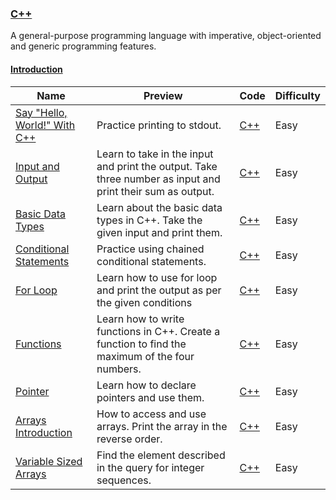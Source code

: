 ### [C++](https://www.hackerrank.com/domains/cpp)
A general-purpose programming language with imperative, object-oriented and generic programming features.

#### [Introduction](https://www.hackerrank.com/domains/cpp/cpp-introduction)

Name | Preview | Code | Difficulty
---- | ------- | ---- | ----------
[Say "Hello, World!" With C++](https://www.hackerrank.com/challenges/cpp-hello-world)|Practice printing to stdout.|[C++](cpp-hello-world.cpp)|Easy
[Input and Output](https://www.hackerrank.com/challenges/cpp-input-and-output)|Learn to take in the input and print the output. Take three number as input and print their sum as output.|[C++](cpp-input-and-output.cpp)|Easy
[Basic Data Types](https://www.hackerrank.com/challenges/c-tutorial-basic-data-types)|Learn about the basic data types in C++. Take the given input and print them.|[C++](c-tutorial-basic-data-types.cpp)|Easy
[Conditional Statements](https://www.hackerrank.com/challenges/c-tutorial-conditional-if-else)|Practice using chained conditional statements.|[C++](c-tutorial-conditional-if-else.cpp)|Easy
[For Loop](https://www.hackerrank.com/challenges/c-tutorial-for-loop)|Learn how to use for loop and print the output as per the given conditions|[C++](c-tutorial-for-loop.cpp)|Easy
[Functions](https://www.hackerrank.com/challenges/c-tutorial-functions)|Learn how to write functions in C++. Create a function to find the maximum of the four numbers.|[C++](c-tutorial-functions.cpp)|Easy
[Pointer](https://www.hackerrank.com/challenges/c-tutorial-pointer)|Learn how to declare pointers and use them.|[C++](c-tutorial-pointer.cpp)|Easy
[Arrays Introduction](https://www.hackerrank.com/challenges/arrays-introduction)|How to access and use arrays. Print the array in the reverse order.|[C++](arrays-introduction.cpp)|Easy
[Variable Sized Arrays](https://www.hackerrank.com/challenges/variable-sized-arrays)|Find the element described in the query for integer sequences.|[C++](variable-sized-arrays.cpp)|Easy

